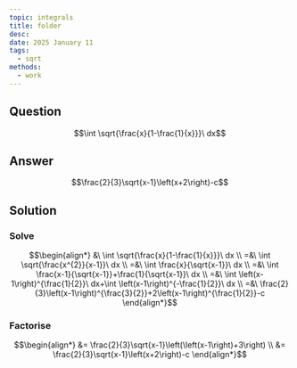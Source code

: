```yaml
---
topic: integrals
title: folder
desc: 
date: 2025 January 11
tags:
  - sqrt
methods:
  - work
---
```



## Question
```math
\int \sqrt{\frac{x}{1-\frac{1}{x}}}\ dx
```


## Answer
```math
\frac{2}{3}\sqrt{x-1}\left(x+2\right)-c
```


## Solution

### Solve
```math
\begin{align*}
  &\ \int \sqrt{\frac{x}{1-\frac{1}{x}}}\ dx
  \\ =&\ \int \sqrt{\frac{x^{2}}{x-1}}\ dx
  \\ =&\ \int \frac{x}{\sqrt{x-1}}\ dx
  \\ =&\ \int \frac{x-1}{\sqrt{x-1}}+\frac{1}{\sqrt{x-1}}\ dx
  \\ =&\ \int \left(x-1\right)^{\frac{1}{2}}\ dx+\int \left(x-1\right)^{-\frac{1}{2}}\ dx
  \\ =&\ \frac{2}{3}\left(x-1\right)^{\frac{3}{2}}+2\left(x-1\right)^{\frac{1}{2}}-c
\end{align*}
```

### Factorise
```math
\begin{align*}
  &= \frac{2}{3}\sqrt{x-1}\left(\left(x-1\right)+3\right)
  \\ &= \frac{2}{3}\sqrt{x-1}\left(x+2\right)-c
\end{align*}
```
